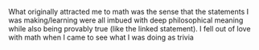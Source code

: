 What originally attracted me to math was the sense that the statements I was making/learning were all imbued with deep philosophical meaning while also being provably true (like the linked statement). I fell out of love with math when I came to see what I was doing as trivia

